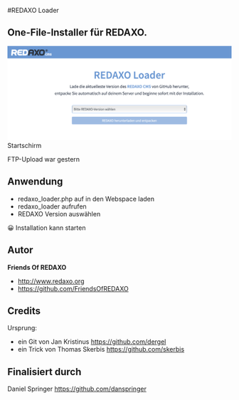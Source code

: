 #REDAXO Loader

## One-File-Installer für REDAXO. 

![Screenshot](https://raw.githubusercontent.com/FriendsOfREDAXO/redaxo_loader/assets/screenshot.png)
Startschirm

FTP-Upload war gestern 

## Anwendung
- redaxo_loader.php auf in den Webspace laden
- redaxo_loader aufrufen
- REDAXO Version auswählen

😀 Installation kann starten

## Autor

**Friends Of REDAXO**

* http://www.redaxo.org
* https://github.com/FriendsOfREDAXO


## Credits

Ursprung: 

- ein Git von Jan Kristinus  https://github.com/dergel
- ein Trick von Thomas Skerbis   https://github.com/skerbis 

## Finalisiert durch 

Daniel Springer https://github.com/danspringer
